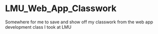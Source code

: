 # LMU_Web_App_Classwork
Somewhere for me to save and show off my classwork from the web app development class I took at LMU
